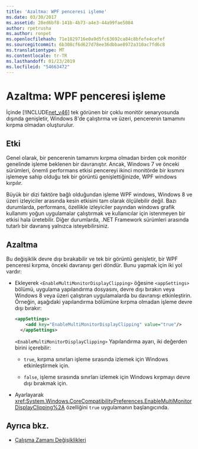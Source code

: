 ```yaml
---
title: 'Azaltma: WPF penceresi işleme'
ms.date: 03/30/2017
ms.assetid: 28ed6bf8-141b-4b73-a4e3-44a99fae5084
author: rpetrusha
ms.author: ronpet
ms.openlocfilehash: 71e1829716e0a9d5fc63692ca84c8bfefe4cefef
ms.sourcegitcommit: 6b308cf6d627d78ee36dbbae8972a310ac7fd6c8
ms.translationtype: MT
ms.contentlocale: tr-TR
ms.lasthandoff: 01/23/2019
ms.locfileid: "54663472"
---
```

# <a name="mitigation-wpf-window-rendering"></a>Azaltma: WPF penceresi işleme
İçinde [!INCLUDE[net_v46](../../../includes/net-v46-md.md)] tek görünen bir çoklu monitör senaryosunda dışında genişletir, Windows 8'de çalıştırma ve üzeri, pencerenin tamamını kırpma olmadan oluşturulur.  
  
## <a name="impact"></a>Etki  
 Genel olarak, bir pencerenin tamamını kırpma olmadan birden çok monitör genelinde işleme beklenen bir davranıştır. Ancak, Windows 7 ve önceki sürümleri, önemli performans etkisi pencereyi ikinci monitörde bir kısmını işlemeye sahip olduğu tek bir görüntü genişlettiğinizde, WPF windows kırpılır.  
  
 Büyük bir dizi faktöre bağlı olduğundan işleme WPF windows, Windows 8 ve üzeri izleyiciler arasında kesin etkisini tam olarak ölçülebilir değil. Bazı durumlarda, performans, özellikle izleyiciler payından windows grafik kullanımı yoğun uygulamalar çalıştırmak ve kullanıcılar için istenmeyen bir etkisi hala üretebilir. Diğer durumlarda, .NET Framework sürümleri arasında tutarlı bir davranış yalnızca isteyebilirsiniz.  
  
## <a name="mitigation"></a>Azaltma  
 Bu değişiklik devre dışı bırakabilir ve tek bir görüntü genişletir, bir WPF penceresi kırpma, önceki davranışı geri döndür. Bunu yapmak için iki yol vardır:  
  
-   Ekleyerek `<EnableMultiMonitorDisplayClipping>` öğesine `<appSettings>` bölümü, uygulama yapılandırma dosyasını, devre dışı bırakın veya Windows 8 veya üzeri çalıştıran uygulamalarda bu davranışı etkinleştirin. Örneğin, aşağıdaki yapılandırma bölümüne kırpma olmadan işleme devre dışı bırakır:  
  
    ```xml  
    <appSettings>  
        <add key="EnableMultiMonitorDisplayClipping" value="true"/>  
      </appSettings>  
    ```  
  
     `<EnableMultiMonitorDisplayClipping>` Yapılandırma ayarı, iki değerden birini içerebilir:  
  
    -   `true`, kırpma sınırları işleme sırasında izlemek için Windows etkinleştirmek için.  
  
    -   `false`, işleme sırasında sınırları izlemek için Windows kırpmayı devre dışı bırakmak için.  
  
-   Ayarlayarak <xref:System.Windows.CoreCompatibilityPreferences.EnableMultiMonitorDisplayClipping%2A> özelliğini `true` uygulamanın başlangıcında.  
  
## <a name="see-also"></a>Ayrıca bkz.
- [Çalışma Zamanı Değişiklikleri](../../../docs/framework/migration-guide/runtime-changes-in-the-net-framework-4-6.md)
